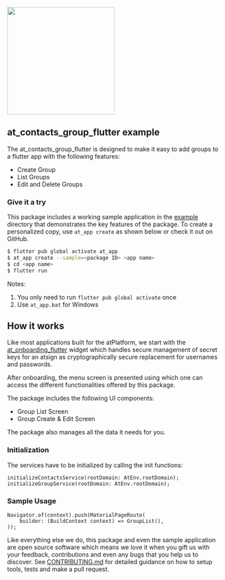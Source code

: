 <img width=250px src="https://atsign.dev/assets/img/atPlatform_logo_gray.svg?sanitize=true">

## at_contacts_group_flutter example

The at_contacts_group_flutter is designed to make it easy to add groups to a flutter app with the following features:
- Create Group
- List Groups
- Edit and Delete Groups


### Give it a try
This package includes a working sample application in the [example](https://github.com/atsign-foundation/at_widgets/tree/trunk/packages/at_contacts_group_flutter/example) directory that demonstrates the key features of the package. To create a personalized copy, use ```at_app create``` as shown below or check it out on GitHub.

```sh
$ flutter pub global activate at_app 
$ at_app create --sample=<package ID> <app name> 
$ cd <app name>
$ flutter run
```
Notes: 
1. You only need to run ```flutter pub global activate``` once
2. Use ```at_app.bat``` for Windows


## How it works

Like most applications built for the atPlatform, we start with the [at_onboarding_flutter](https://pub.dev/packages/at_onboarding_flutter) widget which handles secure management of secret keys for an atsign as cryptographically secure replacement for usernames and passwords.

After onboarding, the menu screen is presented using which one can access the different functionalities offered by this package.

The package includes the following UI components:
- Group List Screen
- Group Create & Edit Screen

The package also manages all the data it needs for you.

### Initialization
The services have to be initialized by calling the init functions:
```
initializeContactsService(rootDomain: AtEnv.rootDomain);
initializeGroupService(rootDomain: AtEnv.rootDomain);
```

### Sample Usage

```
Navigator.of(context).push(MaterialPageRoute(
	builder: (BuildContext context) => GroupList(),
));
```

Like everything else we do, this package and even the sample application are open source software which means we love it when you gift us with your feedback, contributions and even any bugs that you help us to discover. See [CONTRIBUTING.md](https://github.com/atsign-foundation/at_widgets/blob/trunk/CONTRIBUTING.md) for detailed guidance on how to setup tools, tests and make a pull request.
